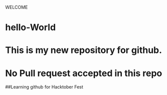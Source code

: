 WELCOME 

# hello-World

# This is my new repository for github.


# No Pull request accepted in this repo

##Learning github for Hacktober Fest
